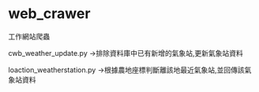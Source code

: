 # web_crawer
工作網站爬蟲

cwb_weather_update.py ->排除資料庫中已有新增的氣象站,更新氣象站資料


loaction_weatherstation.py ->根據農地座標判斷離該地最近氣象站,並回傳該氣象站資料
